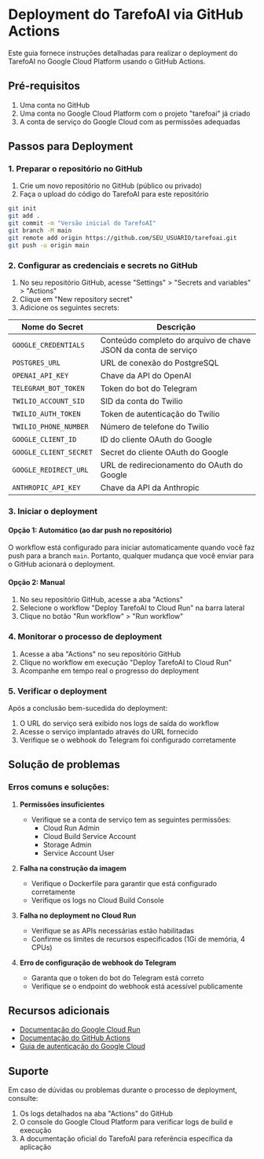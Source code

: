 # Deployment do TarefoAI via GitHub Actions

Este guia fornece instruções detalhadas para realizar o deployment do TarefoAI no Google Cloud Platform usando o GitHub Actions.

## Pré-requisitos

1. Uma conta no GitHub
2. Uma conta no Google Cloud Platform com o projeto "tarefoai" já criado
3. A conta de serviço do Google Cloud com as permissões adequadas

## Passos para Deployment

### 1. Preparar o repositório no GitHub

1. Crie um novo repositório no GitHub (público ou privado)
2. Faça o upload do código do TarefoAI para este repositório

```bash
git init
git add .
git commit -m "Versão inicial do TarefoAI"
git branch -M main
git remote add origin https://github.com/SEU_USUARIO/tarefoai.git
git push -u origin main
```

### 2. Configurar as credenciais e secrets no GitHub

1. No seu repositório GitHub, acesse "Settings" > "Secrets and variables" > "Actions"
2. Clique em "New repository secret"
3. Adicione os seguintes secrets:

| Nome do Secret | Descrição |
|----------------|-----------|
| `GOOGLE_CREDENTIALS` | Conteúdo completo do arquivo de chave JSON da conta de serviço |
| `POSTGRES_URL` | URL de conexão do PostgreSQL |
| `OPENAI_API_KEY` | Chave da API do OpenAI |
| `TELEGRAM_BOT_TOKEN` | Token do bot do Telegram |
| `TWILIO_ACCOUNT_SID` | SID da conta do Twilio |
| `TWILIO_AUTH_TOKEN` | Token de autenticação do Twilio |
| `TWILIO_PHONE_NUMBER` | Número de telefone do Twilio |
| `GOOGLE_CLIENT_ID` | ID do cliente OAuth do Google |
| `GOOGLE_CLIENT_SECRET` | Secret do cliente OAuth do Google |
| `GOOGLE_REDIRECT_URL` | URL de redirecionamento do OAuth do Google |
| `ANTHROPIC_API_KEY` | Chave da API da Anthropic |

### 3. Iniciar o deployment

#### Opção 1: Automático (ao dar push no repositório)
O workflow está configurado para iniciar automaticamente quando você faz push para a branch `main`. Portanto, qualquer mudança que você enviar para o GitHub acionará o deployment.

#### Opção 2: Manual
1. No seu repositório GitHub, acesse a aba "Actions"
2. Selecione o workflow "Deploy TarefoAI to Cloud Run" na barra lateral
3. Clique no botão "Run workflow" > "Run workflow"

### 4. Monitorar o processo de deployment

1. Acesse a aba "Actions" no seu repositório GitHub
2. Clique no workflow em execução "Deploy TarefoAI to Cloud Run"
3. Acompanhe em tempo real o progresso do deployment

### 5. Verificar o deployment

Após a conclusão bem-sucedida do deployment:

1. O URL do serviço será exibido nos logs de saída do workflow
2. Acesse o serviço implantado através do URL fornecido
3. Verifique se o webhook do Telegram foi configurado corretamente

## Solução de problemas

### Erros comuns e soluções:

1. **Permissões insuficientes**
   - Verifique se a conta de serviço tem as seguintes permissões:
     - Cloud Run Admin
     - Cloud Build Service Account
     - Storage Admin
     - Service Account User

2. **Falha na construção da imagem**
   - Verifique o Dockerfile para garantir que está configurado corretamente
   - Verifique os logs no Cloud Build Console

3. **Falha no deployment no Cloud Run**
   - Verifique se as APIs necessárias estão habilitadas
   - Confirme os limites de recursos especificados (1Gi de memória, 4 CPUs)

4. **Erro de configuração de webhook do Telegram**
   - Garanta que o token do bot do Telegram está correto
   - Verifique se o endpoint do webhook está acessível publicamente

## Recursos adicionais

- [Documentação do Google Cloud Run](https://cloud.google.com/run/docs)
- [Documentação do GitHub Actions](https://docs.github.com/en/actions)
- [Guia de autenticação do Google Cloud](https://cloud.google.com/docs/authentication/getting-started)

## Suporte

Em caso de dúvidas ou problemas durante o processo de deployment, consulte:

1. Os logs detalhados na aba "Actions" do GitHub
2. O console do Google Cloud Platform para verificar logs de build e execução
3. A documentação oficial do TarefoAI para referência específica da aplicação